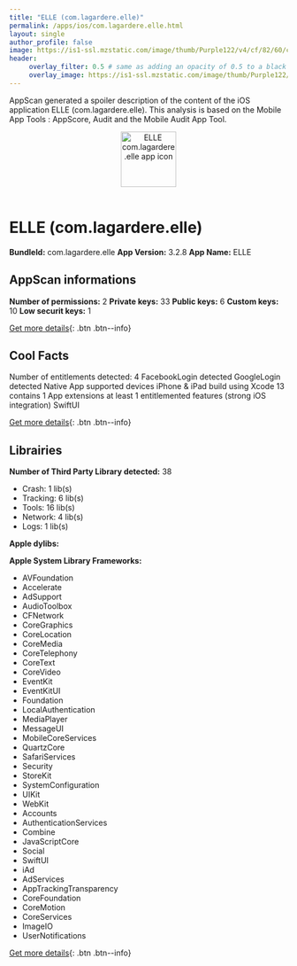 ```yaml
---
title: "ELLE (com.lagardere.elle)"
permalink: /apps/ios/com.lagardere.elle.html
layout: single
author_profile: false
image: https://is1-ssl.mzstatic.com/image/thumb/Purple122/v4/cf/82/60/cf8260dd-4cc5-c7f0-6f6f-c9467e182809/AppIcon-1x_U007emarketing-0-7-0-85-220.png/512x512bb.jpg
header: 
     overlay_filter: 0.5 # same as adding an opacity of 0.5 to a black background
     overlay_image: https://is1-ssl.mzstatic.com/image/thumb/Purple122/v4/cf/82/60/cf8260dd-4cc5-c7f0-6f6f-c9467e182809/AppIcon-1x_U007emarketing-0-7-0-85-220.png/512x512bb.jpg
---
```

AppScan generated a spoiler description of the content of the iOS application ELLE (com.lagardere.elle). This analysis is based on the Mobile App Tools : AppScore, Audit and the Mobile Audit App Tool.

  
  
<div style="text-align: center;"><img src="https://is1-ssl.mzstatic.com/image/thumb/Purple122/v4/cf/82/60/cf8260dd-4cc5-c7f0-6f6f-c9467e182809/AppIcon-1x_U007emarketing-0-7-0-85-220.png/512x512bb.jpg" width="100" height="100" alt="ELLE com.lagardere.elle app icon"></div></br>
  
# ELLE (com.lagardere.elle)

**BundleId:** com.lagardere.elle
**App Version:** 3.2.8
**App Name:** ELLE


## AppScan informations 

**Number of permissions:** 2
**Private keys:** 33
**Public keys:** 6
**Custom keys:** 10
**Low securit keys:** 1
  
[Get more details](/pricing.html){: .btn .btn--info}

## Cool Facts

Number of entitlements detected: 4
FacebookLogin detected
GoogleLogin detected
Native App
supported devices iPhone & iPad
build using Xcode 13
contains 1 App extensions
at least 1 entitlemented features (strong iOS integration)
SwiftUI
  
[Get more details](/pricing.html){: .btn .btn--info}

## Librairies 
**Number of Third Party Library detected:** 38
- Crash: 1 lib(s)
- Tracking: 6 lib(s)
- Tools: 16 lib(s)
- Network: 4 lib(s)
- Logs: 1 lib(s)

**Apple dylibs:**


**Apple System Library Frameworks:**
- AVFoundation
- Accelerate
- AdSupport
- AudioToolbox
- CFNetwork
- CoreGraphics
- CoreLocation
- CoreMedia
- CoreTelephony
- CoreText
- CoreVideo
- EventKit
- EventKitUI
- Foundation
- LocalAuthentication
- MediaPlayer
- MessageUI
- MobileCoreServices
- QuartzCore
- SafariServices
- Security
- StoreKit
- SystemConfiguration
- UIKit
- WebKit
- Accounts
- AuthenticationServices
- Combine
- JavaScriptCore
- Social
- SwiftUI
- iAd
- AdServices
- AppTrackingTransparency
- CoreFoundation
- CoreMotion
- CoreServices
- ImageIO
- UserNotifications


  
[Get more details](/pricing.html){: .btn .btn--info}

